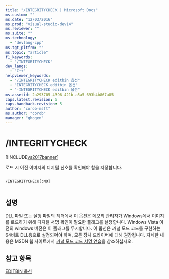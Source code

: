 ```yaml
---
title: "/INTEGRITYCHECK | Microsoft Docs"
ms.custom: ""
ms.date: "12/03/2016"
ms.prod: "visual-studio-dev14"
ms.reviewer: ""
ms.suite: ""
ms.technology: 
  - "devlang-cpp"
ms.tgt_pltfrm: ""
ms.topic: "article"
f1_keywords: 
  - "/INTEGRITYCHECK"
dev_langs: 
  - "C++"
helpviewer_keywords: 
  - "/INTEGRITYCHECK editbin 옵션"
  - "INTEGRITYCHECK editbin 옵션"
  - "-INTEGRITYCHECK editbin 옵션"
ms.assetid: 2a293705-4396-421b-a5a5-693b4b867a85
caps.latest.revision: 5
caps.handback.revision: 5
author: "corob-msft"
ms.author: "corob"
manager: "ghogen"
---
```

# /INTEGRITYCHECK
[!INCLUDE[vs2017banner](../../assembler/inline/includes/vs2017banner.md)]

로드 시 이진 이미지의 디지털 신호를 확인해야 함을 지정합니다.  
  
```  
  
/INTEGRITYCHECK[:NO]  
  
```  
  
## 설명  
 DLL 파일 또는 실행 파일의 헤더에서 이 옵션은 메모리 관리자가 Windows에서 이미지를 로드하기 위해 디지털 서명 확인이 필요한 플래그를 설정합니다.  Windows Vista 이전의 windows 버전은 이 플래그를 무시합니다.  이 옵션은 커널 모드 코드를 구현하는 64비트 DLL용으로 설정되어야 하며, 모든 장치 드라이버에 대해 권장됩니다.  자세한 내용은 MSDN 웹 사이트에서 [커널 모드 코드 서명 연습](http://go.microsoft.com/fwlink/?linkid=237093)을 참조하십시오.  
  
## 참고 항목  
 [EDITBIN 옵션](../../build/reference/editbin-options.md)